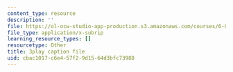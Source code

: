 ```yaml
---
content_type: resource
description: ''
file: https://ol-ocw-studio-app-production.s3.amazonaws.com/courses/6-0001-introduction-to-computer-science-and-programming-in-python-fall-2016/cbac1017c6e457f29d1564d3bfc73988_C_pgH5QhIZ8.vtt
file_type: application/x-subrip
learning_resource_types: []
resourcetype: Other
title: 3play caption file
uid: cbac1017-c6e4-57f2-9d15-64d3bfc73988
---
```

